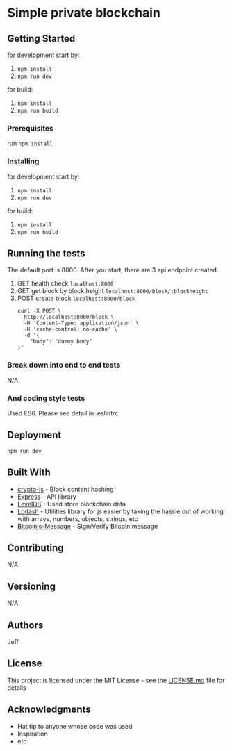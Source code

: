 # Simple private blockchain


## Getting Started

for development start by:
1. `npm install`
2. `npm run dev`

for build:
1. `npm install`
2. `npm run build`


### Prerequisites

run `npm install`

### Installing

for development start by:
1. `npm install`
2. `npm run dev`

for build:
1. `npm install`
2. `npm run build`


## Running the tests

The default port is 8000.
After you start, there are 3 api endpoint created.

1. GET health check `localhost:8000`
2. GET get block by block height `localhost:8000/block/:blockheight`
3. POST create block `localhost:8000/block`
    ```
    curl -X POST \
      http://localhost:8000/block \
      -H 'Content-Type: application/json' \
      -H 'cache-control: no-cache' \
      -d '{
    	"body": "dummy body"
    }'
    ```  

### Break down into end to end tests
N/A

### And coding style tests
Used ES6.
Please see detail in .eslintrc

## Deployment
`npm run dev`

## Built With

* [crypto-js](https://github.com/brix/crypto-js) - Block content hashing
* [Express](https://github.com/expressjs/express) - API library
* [LevelDB](https://github.com/google/leveldb) - Used store blockchain data
* [Lodash](https://github.com/lodash/lodash) - Utilities library for js easier by taking the hassle out of working with arrays, numbers, objects, strings, etc
* [Bitcoinjs-Message](https://github.com/bitcoinjs/bitcoinjs-message) - Sign/Verify Bitcoin message


## Contributing
N/A

## Versioning
N/A

## Authors
Jeff

## License

This project is licensed under the MIT License - see the [LICENSE.md](LICENSE.md) file for details

## Acknowledgments

* Hat tip to anyone whose code was used
* Inspiration
* etc
